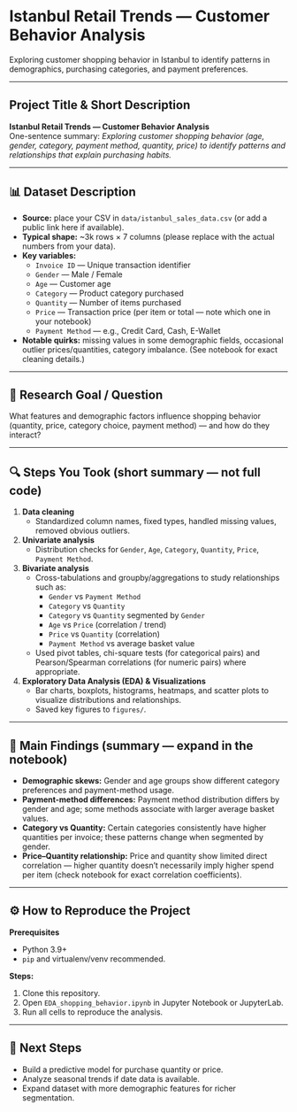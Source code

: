 # Istanbul Retail Trends — Customer Behavior Analysis

Exploring customer shopping behavior in Istanbul to identify patterns in demographics, purchasing categories, and payment preferences.

---

## Project Title & Short Description
**Istanbul Retail Trends — Customer Behavior Analysis**  
One-sentence summary: *Exploring customer shopping behavior (age, gender, category, payment method, quantity, price) to identify patterns and relationships that explain purchasing habits.*

---

## 📊 Dataset Description
- **Source:** place your CSV in `data/istanbul_sales_data.csv` (or add a public link here if available).  
- **Typical shape:** ~3k rows × 7 columns (please replace with the actual numbers from your data).  
- **Key variables:**  
  - `Invoice ID` — Unique transaction identifier  
  - `Gender` — Male / Female  
  - `Age` — Customer age  
  - `Category` — Product category purchased  
  - `Quantity` — Number of items purchased  
  - `Price` — Transaction price (per item or total — note which one in your notebook)  
  - `Payment Method` — e.g., Credit Card, Cash, E-Wallet  
- **Notable quirks:** missing values in some demographic fields, occasional outlier prices/quantities, category imbalance. (See notebook for exact cleaning details.)

---

## 🎯 Research Goal / Question
What features and demographic factors influence shopping behavior (quantity, price, category choice, payment method) — and how do they interact?

---

## 🔍 Steps You Took (short summary — not full code)
1. **Data cleaning**
   - Standardized column names, fixed types, handled missing values, removed obvious outliers.
2. **Univariate analysis**
   - Distribution checks for `Gender`, `Age`, `Category`, `Quantity`, `Price`, `Payment Method`.
3. **Bivariate analysis**
   - Cross-tabulations and groupby/aggregations to study relationships such as:
     - `Gender` vs `Payment Method`
     - `Category` vs `Quantity`
     - `Category` vs `Quantity` segmented by `Gender`
     - `Age` vs `Price` (correlation / trend)
     - `Price` vs `Quantity` (correlation)
     - `Payment Method` vs average basket value
   - Used pivot tables, chi-square tests (for categorical pairs) and Pearson/Spearman correlations (for numeric pairs) where appropriate.
4. **Exploratory Data Analysis (EDA) & Visualizations**
   - Bar charts, boxplots, histograms, heatmaps, and scatter plots to visualize distributions and relationships.
   - Saved key figures to `figures/`.

---

## 📌 Main Findings (summary — expand in the notebook)
- **Demographic skews:** Gender and age groups show different category preferences and payment-method usage.  
- **Payment-method differences:** Payment method distribution differs by gender and age; some methods associate with larger average basket values.  
- **Category vs Quantity:** Certain categories consistently have higher quantities per invoice; these patterns change when segmented by gender.  
- **Price–Quantity relationship:** Price and quantity show limited direct correlation — higher quantity doesn’t necessarily imply higher spend per item (check notebook for exact correlation coefficients).

---

## ⚙️ How to Reproduce the Project
**Prerequisites**
- Python 3.9+  
- `pip` and virtualenv/venv recommended.


**Steps:**
1. Clone this repository.
2. Open `EDA_shopping_behavior.ipynb` in Jupyter Notebook or JupyterLab.
3. Run all cells to reproduce the analysis.

---

## 🚀 Next Steps
- Build a predictive model for purchase quantity or price.
- Analyze seasonal trends if date data is available.
- Expand dataset with more demographic features for richer segmentation.
